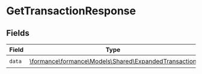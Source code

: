 # GetTransactionResponse


## Fields

| Field                                                                                              | Type                                                                                               | Required                                                                                           | Description                                                                                        |
| -------------------------------------------------------------------------------------------------- | -------------------------------------------------------------------------------------------------- | -------------------------------------------------------------------------------------------------- | -------------------------------------------------------------------------------------------------- |
| `data`                                                                                             | [\formance\formance\Models\Shared\ExpandedTransaction](../../Models/Shared/ExpandedTransaction.md) | :heavy_check_mark:                                                                                 | N/A                                                                                                |